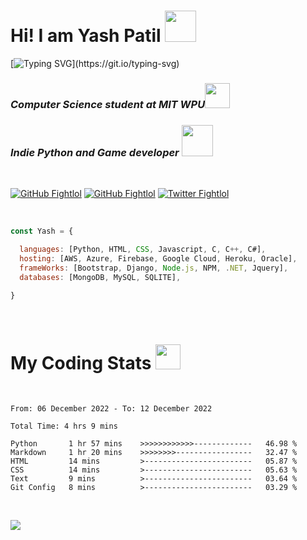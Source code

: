 # Hi! I am Yash Patil  <img src="https://media0.giphy.com/media/Y2ga690q1esYpcHPas/giphy.gif?cid=ecf05e474j950tg773tiertqmmgtzynpt7i0ewx9fac3rrm6&rid=giphy.gif&ct=s" width="50"> 

[![Typing SVG](https://readme-typing-svg.herokuapp.com?font=Fira+Code&pause=1000&width=435&lines=Python+developer;Game+developer;Full+stack+web;Human.)](https://git.io/typing-svg)


<!-- <img align='right' src="https://64.media.tumblr.com/2d0af9c90d1b1107313cc20bda01548a/tumblr_outwxnanpp1u79o2lo1_1280.gif" width="300">
-->

### <i>Computer Science student at <a src="https://mitwpu.edu.in">MIT WPU</a></i><img src="https://media4.giphy.com/media/XuBtcsV266vepmoEYG/giphy.gif?cid=ecf05e478xcwwhpisaola0l47dvbmhkydu1uq0iwkeoh542e&rid=giphy.gif&ct=s" width="40">

### <i>Indie Python and Game developer <img src="https://media1.giphy.com/media/hiJ9ypGI5tIKdwKoK2/giphy.gif?cid=ecf05e47vp79kvmdetlkih5rdvrkuwx75tipxdm0sjcu6xau&rid=giphy.gif&ct=s" width="50"></i> 

<br>

[![GitHub Fightlol](https://img.shields.io/github/followers/FightlolYes?style=social)](https://github.com/FightlolYes)
[![GitHub Fightlol](https://img.shields.io/github/stars/FightlolYes?style=social)](https://github.com/FightlolYes)
[![Twitter Fightlol](https://img.shields.io/twitter/url?style=social&url=https%3A%2F%2Ftwitter.com%2FFightlolYes)](https://twitter.com/FightlolYes)


<br>

```javascript
const Yash = {

  languages: [Python, HTML, CSS, Javascript, C, C++, C#],
  hosting: [AWS, Azure, Firebase, Google Cloud, Heroku, Oracle],
  frameWorks: [Bootstrap, Django, Node.js, NPM, .NET, Jquery],
  databases: [MongoDB, MySQL, SQLITE],

}
```

<br>

# My Coding Stats <img src="https://media.tenor.com/jZ44aF2BaNkAAAAi/cat-peek-peek.gif" width="40"></i></h3> <br>

<!--START_SECTION:waka-->

```text
From: 06 December 2022 - To: 12 December 2022

Total Time: 4 hrs 9 mins

Python       1 hr 57 mins    >>>>>>>>>>>>-------------   46.98 %
Markdown     1 hr 20 mins    >>>>>>>>-----------------   32.47 %
HTML         14 mins         >------------------------   05.87 %
CSS          14 mins         >------------------------   05.63 %
Text         9 mins          >------------------------   03.64 %
Git Config   8 mins          >------------------------   03.29 %
```

<!--END_SECTION:waka-->

<br>

[![](https://visitcount.itsvg.in/api?id=FightlolYes&label=Profile%20Views&color=0&pretty=false)](https://visitcount.itsvg.in)
